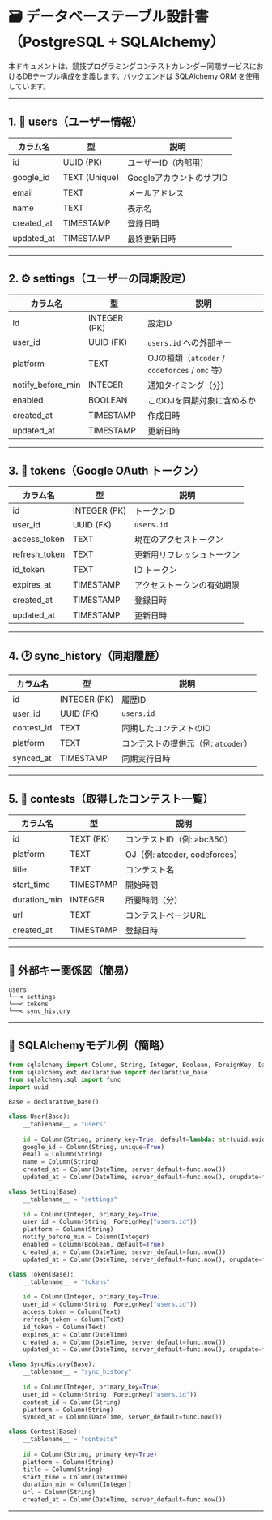 # 🗃️ データベーステーブル設計書（PostgreSQL + SQLAlchemy）

本ドキュメントは、競技プログラミングコンテストカレンダー同期サービスにおけるDBテーブル構成を定義します。バックエンドは SQLAlchemy ORM を使用しています。

---

## 1. 📄 users（ユーザー情報）

| カラム名       | 型              | 説明 |
|----------------|------------------|------|
| id             | UUID (PK)        | ユーザーID（内部用） |
| google_id      | TEXT (Unique)    | GoogleアカウントのサブID |
| email          | TEXT             | メールアドレス |
| name           | TEXT             | 表示名 |
| created_at     | TIMESTAMP        | 登録日時 |
| updated_at     | TIMESTAMP        | 最終更新日時 |

---

## 2. ⚙️ settings（ユーザーの同期設定）

| カラム名               | 型              | 説明 |
|------------------------|------------------|------|
| id                     | INTEGER (PK)     | 設定ID |
| user_id                | UUID (FK)        | `users.id` への外部キー |
| platform               | TEXT             | OJの種類（`atcoder` / `codeforces` / `omc` 等） |
| notify_before_min      | INTEGER          | 通知タイミング（分） |
| enabled                | BOOLEAN          | このOJを同期対象に含めるか |
| created_at             | TIMESTAMP        | 作成日時 |
| updated_at             | TIMESTAMP        | 更新日時 |

---

## 3. 🔐 tokens（Google OAuth トークン）

| カラム名       | 型            | 説明 |
|----------------|----------------|------|
| id             | INTEGER (PK)   | トークンID |
| user_id        | UUID (FK)      | `users.id` |
| access_token   | TEXT           | 現在のアクセストークン |
| refresh_token  | TEXT           | 更新用リフレッシュトークン |
| id_token       | TEXT           | ID トークン |
| expires_at     | TIMESTAMP      | アクセストークンの有効期限 |
| created_at     | TIMESTAMP      | 登録日時 |
| updated_at     | TIMESTAMP      | 更新日時 |

---

## 4. 🕑 sync_history（同期履歴）

| カラム名       | 型            | 説明 |
|----------------|----------------|------|
| id             | INTEGER (PK)   | 履歴ID |
| user_id        | UUID (FK)      | `users.id` |
| contest_id     | TEXT           | 同期したコンテストのID |
| platform       | TEXT           | コンテストの提供元（例: `atcoder`） |
| synced_at      | TIMESTAMP      | 同期実行日時 |

---

## 5. 🏁 contests（取得したコンテスト一覧）

| カラム名       | 型            | 説明 |
|----------------|----------------|------|
| id             | TEXT (PK)      | コンテストID（例: abc350） |
| platform       | TEXT           | OJ（例: atcoder, codeforces） |
| title          | TEXT           | コンテスト名 |
| start_time     | TIMESTAMP      | 開始時間 |
| duration_min   | INTEGER        | 所要時間（分） |
| url            | TEXT           | コンテストページURL |
| created_at     | TIMESTAMP      | 登録日時 |

---

## 🔗 外部キー関係図（簡易）

```
users
└──< settings
└──< tokens
└──< sync_history
```

---

## 🔄 SQLAlchemyモデル例（簡略）

```python
from sqlalchemy import Column, String, Integer, Boolean, ForeignKey, DateTime, Text
from sqlalchemy.ext.declarative import declarative_base
from sqlalchemy.sql import func
import uuid

Base = declarative_base()

class User(Base):
    __tablename__ = "users"
    
    id = Column(String, primary_key=True, default=lambda: str(uuid.uuid4()))
    google_id = Column(String, unique=True)
    email = Column(String)
    name = Column(String)
    created_at = Column(DateTime, server_default=func.now())
    updated_at = Column(DateTime, server_default=func.now(), onupdate=func.now())

class Setting(Base):
    __tablename__ = "settings"
    
    id = Column(Integer, primary_key=True)
    user_id = Column(String, ForeignKey("users.id"))
    platform = Column(String)
    notify_before_min = Column(Integer)
    enabled = Column(Boolean, default=True)
    created_at = Column(DateTime, server_default=func.now())
    updated_at = Column(DateTime, server_default=func.now(), onupdate=func.now())

class Token(Base):
    __tablename__ = "tokens"
    
    id = Column(Integer, primary_key=True)
    user_id = Column(String, ForeignKey("users.id"))
    access_token = Column(Text)
    refresh_token = Column(Text)
    id_token = Column(Text)
    expires_at = Column(DateTime)
    created_at = Column(DateTime, server_default=func.now())
    updated_at = Column(DateTime, server_default=func.now(), onupdate=func.now())

class SyncHistory(Base):
    __tablename__ = "sync_history"
    
    id = Column(Integer, primary_key=True)
    user_id = Column(String, ForeignKey("users.id"))
    contest_id = Column(String)
    platform = Column(String)
    synced_at = Column(DateTime, server_default=func.now())

class Contest(Base):
    __tablename__ = "contests"
    
    id = Column(String, primary_key=True)
    platform = Column(String)
    title = Column(String)
    start_time = Column(DateTime)
    duration_min = Column(Integer)
    url = Column(String)
    created_at = Column(DateTime, server_default=func.now())
```

---

